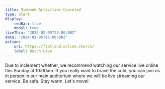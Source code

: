 ```yaml
---
title: Midweek Activities Canceled
type: alert
display:
    redBar: true
    modal: true
liveThru: "2024-02-05T23:00:00Z"
date: "2024-02-05T06:00:00Z"
action:
    uri: https://flatland.online.church/
    label: Watch Live
---
```


Due to inclement whether, we recommend watching our service live online this Sunday at 10:00am. If you really want to brave the cold, you can join us in person in our main auditorium where we will be live streaming our service. Be safe. Stay warm. Let's move!
